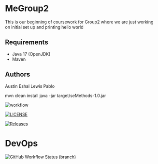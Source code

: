 # MeGroup2

This is our beginning of coursework for Group2 where we are just working on initial set up and printing hello world

## Requirements

- Java 17 (OpenJDK)
- Maven

## Authors
Austin 
Eshal
Lewis
Pablo

mvn clean install
java -jar target/seMethods-1.0.jar

![workflow](https://github.com/EshalImran27/Group_2Devops/actions/workflows/main.yml/badge.svg)

[![LICENSE](https://img.shields.io/github/license/EshalImran27/Group_2Devops.svg?style=flat-square)](https://github.com/EshalImran27/Group_2Devops/blob/master/LICENSE)

[![Releases](https://img.shields.io/github/release/EshalImran27/Group_2Devops/all.svg?style=flat-square)](https://github.com/EshalImran27/Group_2Devops/releases)

# DevOps
![GitHub Workflow Status (branch)](https://img.shields.io/github/actions/workflow/status/EshalImran27/Group_2Devops/main.yml?branch=develop?style=flat-square)

